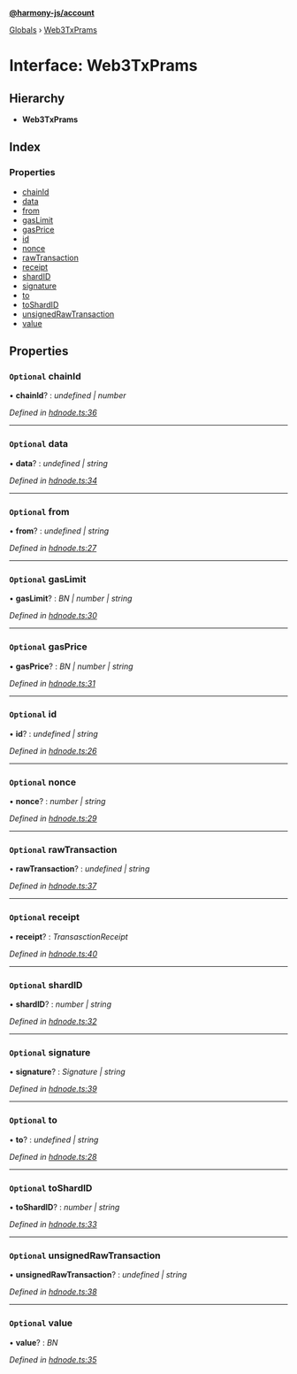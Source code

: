 **[@harmony-js/account](../README.md)**

[Globals](../globals.md) › [Web3TxPrams](web3txprams.md)

# Interface: Web3TxPrams

## Hierarchy

* **Web3TxPrams**

## Index

### Properties

* [chainId](web3txprams.md#optional-chainid)
* [data](web3txprams.md#optional-data)
* [from](web3txprams.md#optional-from)
* [gasLimit](web3txprams.md#optional-gaslimit)
* [gasPrice](web3txprams.md#optional-gasprice)
* [id](web3txprams.md#optional-id)
* [nonce](web3txprams.md#optional-nonce)
* [rawTransaction](web3txprams.md#optional-rawtransaction)
* [receipt](web3txprams.md#optional-receipt)
* [shardID](web3txprams.md#optional-shardid)
* [signature](web3txprams.md#optional-signature)
* [to](web3txprams.md#optional-to)
* [toShardID](web3txprams.md#optional-toshardid)
* [unsignedRawTransaction](web3txprams.md#optional-unsignedrawtransaction)
* [value](web3txprams.md#optional-value)

## Properties

### `Optional` chainId

• **chainId**? : *undefined | number*

*Defined in [hdnode.ts:36](https://github.com/FireStack-Lab/Harmony-sdk-core/blob/d171933/packages/harmony-account/src/hdnode.ts#L36)*

___

### `Optional` data

• **data**? : *undefined | string*

*Defined in [hdnode.ts:34](https://github.com/FireStack-Lab/Harmony-sdk-core/blob/d171933/packages/harmony-account/src/hdnode.ts#L34)*

___

### `Optional` from

• **from**? : *undefined | string*

*Defined in [hdnode.ts:27](https://github.com/FireStack-Lab/Harmony-sdk-core/blob/d171933/packages/harmony-account/src/hdnode.ts#L27)*

___

### `Optional` gasLimit

• **gasLimit**? : *BN | number | string*

*Defined in [hdnode.ts:30](https://github.com/FireStack-Lab/Harmony-sdk-core/blob/d171933/packages/harmony-account/src/hdnode.ts#L30)*

___

### `Optional` gasPrice

• **gasPrice**? : *BN | number | string*

*Defined in [hdnode.ts:31](https://github.com/FireStack-Lab/Harmony-sdk-core/blob/d171933/packages/harmony-account/src/hdnode.ts#L31)*

___

### `Optional` id

• **id**? : *undefined | string*

*Defined in [hdnode.ts:26](https://github.com/FireStack-Lab/Harmony-sdk-core/blob/d171933/packages/harmony-account/src/hdnode.ts#L26)*

___

### `Optional` nonce

• **nonce**? : *number | string*

*Defined in [hdnode.ts:29](https://github.com/FireStack-Lab/Harmony-sdk-core/blob/d171933/packages/harmony-account/src/hdnode.ts#L29)*

___

### `Optional` rawTransaction

• **rawTransaction**? : *undefined | string*

*Defined in [hdnode.ts:37](https://github.com/FireStack-Lab/Harmony-sdk-core/blob/d171933/packages/harmony-account/src/hdnode.ts#L37)*

___

### `Optional` receipt

• **receipt**? : *TransasctionReceipt*

*Defined in [hdnode.ts:40](https://github.com/FireStack-Lab/Harmony-sdk-core/blob/d171933/packages/harmony-account/src/hdnode.ts#L40)*

___

### `Optional` shardID

• **shardID**? : *number | string*

*Defined in [hdnode.ts:32](https://github.com/FireStack-Lab/Harmony-sdk-core/blob/d171933/packages/harmony-account/src/hdnode.ts#L32)*

___

### `Optional` signature

• **signature**? : *Signature | string*

*Defined in [hdnode.ts:39](https://github.com/FireStack-Lab/Harmony-sdk-core/blob/d171933/packages/harmony-account/src/hdnode.ts#L39)*

___

### `Optional` to

• **to**? : *undefined | string*

*Defined in [hdnode.ts:28](https://github.com/FireStack-Lab/Harmony-sdk-core/blob/d171933/packages/harmony-account/src/hdnode.ts#L28)*

___

### `Optional` toShardID

• **toShardID**? : *number | string*

*Defined in [hdnode.ts:33](https://github.com/FireStack-Lab/Harmony-sdk-core/blob/d171933/packages/harmony-account/src/hdnode.ts#L33)*

___

### `Optional` unsignedRawTransaction

• **unsignedRawTransaction**? : *undefined | string*

*Defined in [hdnode.ts:38](https://github.com/FireStack-Lab/Harmony-sdk-core/blob/d171933/packages/harmony-account/src/hdnode.ts#L38)*

___

### `Optional` value

• **value**? : *BN*

*Defined in [hdnode.ts:35](https://github.com/FireStack-Lab/Harmony-sdk-core/blob/d171933/packages/harmony-account/src/hdnode.ts#L35)*